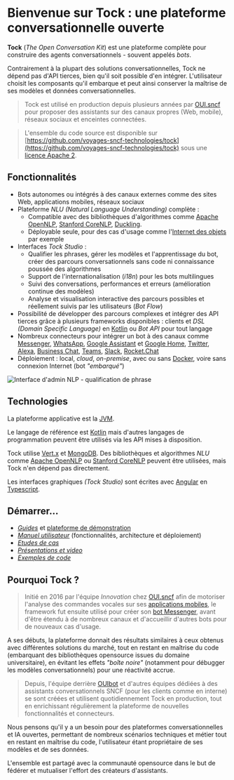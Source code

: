 # Bienvenue sur Tock : une plateforme conversationnelle ouverte

**Tock** (*The Open Conversation Kit*) est une plateforme complète pour construire des agents conversationnels - souvent appelés _bots_. 

Contrairement à la plupart des solutions conversationnelles, Tock ne dépend pas d'API tierces, bien qu'il soit possible d'en intégrer.
L'utilisateur choisit les composants qu'il embarque et peut ainsi conserver la maîtrise de ses modèles et données conversationnelles.

> Tock est utilisé en production depuis plusieurs années par [OUI.sncf](https://www.oui.sncf/services/assistant) pour
> proposer des assistants sur des canaux propres (Web, mobile), réseaux sociaux et enceintes connectées.

> L'ensemble du code source est disponible sur 
> [https://github.com/voyages-sncf-technologies/tock](https://github.com/voyages-sncf-technologies/tock) 
> sous une [licence Apache 2](https://github.com/voyages-sncf-technologies/tock/blob/master/LICENSE). 

## Fonctionnalités

* Bots autonomes ou intégrés à des canaux externes comme des sites Web, applications mobiles, réseaux sociaux
* Plateforme _NLU (Natural Language Understanding)_ complète :
    * Compatible avec des bibliothèques d'algorithmes comme 
[Apache OpenNLP](https://opennlp.apache.org/), [Stanford CoreNLP](https://stanfordnlp.github.io/CoreNLP/), [Duckling](https://github.com/facebook/duckling).
    * Déployable seule, pour des cas d'usage comme l'[Internet des objets](https://fr.wikipedia.org/wiki/Internet_des_objets) par exemple
* Interfaces _Tock Studio_ :
    * Qualifier les phrases, gérer les modèles et l'apprentissage du bot, 
créer des parcours conversationnels sans code ni connaissance poussée des algorithmes
    * Support de l'internationalisation (_i18n_) pour les bots multilingues
    * Suivi des conversations, performances et erreurs (amélioration continue des modèles)
    * Analyse et visualisation interactive des parcours possibles et réellement suivis par les utilisateurs (_Bot Flow_)
* Possibilité de développer des parcours complexes et intégrer des API tierces grâce à plusieurs frameworks 
disponibles : clients et _DSL (Domain Specific Language)_ en [Kotlin](https://kotlinlang.org/) ou _Bot API_ pour tout langage
* Nombreux connecteurs pour intégrer un bot à des canaux comme [Messenger](https://www.messenger.com/), [WhatsApp](https://www.whatsapp.com/), 
[Google Assistant](https://assistant.google.com/) et [Google Home](https://store.google.com/fr/product/google_home), 
[Twitter](https://twitter.com/), [Alexa](https://alexa.amazon.com/), [Business Chat](https://www.apple.com/fr/ios/business-chat/), 
[Teams](https://products.office.com/fr-fr/microsoft-teams/), [Slack](https://slack.com/), 
 [Rocket.Chat](https://rocket.chat/)
* Déploiement : local, _cloud_, _on-premise_, avec ou sans [Docker](https://www.docker.com/), 
voire sans connexion Internet (bot _"embarqué"_) 

![Interface d'admin NLP - qualification de phrase](img/tock-nlp-admin.png "Exemple de qualification de phrase")

## Technologies

La plateforme applicative est la [JVM](https://fr.wikipedia.org/wiki/Machine_virtuelle_Java).

Le langage de référence est [Kotlin](https://kotlinlang.org/) mais d'autres langages de programmation peuvent être utilisés via les API mises à disposition.
 
Tock utilise [Vert.x](http://vertx.io/) et [MongoDB](https://www.mongodb.com ). 
Des bibliothèques et algorithmes _NLU_ comme [Apache OpenNLP](https://opennlp.apache.org/) ou [Stanford CoreNLP](https://stanfordnlp.github.io/CoreNLP/)
peuvent être utilisées, mais Tock n'en dépend pas directement.

Les interfaces graphiques _(Tock Studio)_ sont écrites avec [Angular](https://angular.io/) en [Typescript](https://www.typescriptlang.org/).

## Démarrer...

* _[Guides](getting-started/start-studio.md)_ et [plateforme de démonstration](https://demotock-production-admin.vsct-prod.aws.vsct.fr/)
* _[Manuel utilisateur](user-manual/toc.md)_ (fonctionnalités, architecture et déploiement)
* _[Etudes de cas](examples/users.md)_
* _[Présentations et video](examples/presentations.md)_
* _[Exemples de code](examples/samples.md)_

## Pourquoi Tock ?

> Initié en 2016 par l'équipe _Innovation_ chez [OUI.sncf](https://www.oui.sncf/) afin de motoriser l'analyse des 
commandes vocales sur ses [applications mobiles](https://www.oui.sncf/mobile), le framework fut ensuite utilisé pour 
créer son [bot Messenger](https://www.messenger.com/t/oui.sncf), avant d'être étendu à de nombreux canaux et d'accueillir 
d'autres bots pour de nouveaux cas d'usage.

A ses débuts, la plateforme donnait des résultats similaires à ceux obtenus avec différentes solutions du marché, tout 
en restant en maîtrise du code (embarquant des bibliothèques opensource issues du domaine universitaire), 
en évitant les effets _"boîte noire"_ (notamment pour débugger les modèles conversationnels) pour une réactivité accrue.

> Depuis, l'équipe derrière [OUIbot](https://www.oui.sncf/services/assistant) et d'autres équipes dédiées à des 
assistants conversationnels SNCF (pour les clients comme en interne) se sont créées et utilisent quotidiennement Tock en 
production, tout en enrichissant régulièrement la plateforme de nouvelles fonctionnalités et connecteurs.

Nous pensons qu'il y a un besoin pour des plateformes conversationnelles et IA ouvertes, permettant de nombreux
scénarios techniques et métier tout en restant en maîtrise du code, l'utilisateur étant propriétaire de ses modèles et de ses données.

L'ensemble est partagé avec la communauté opensource dans le but de fédérer et mutualiser l'effort des créateurs d'assistants. 
